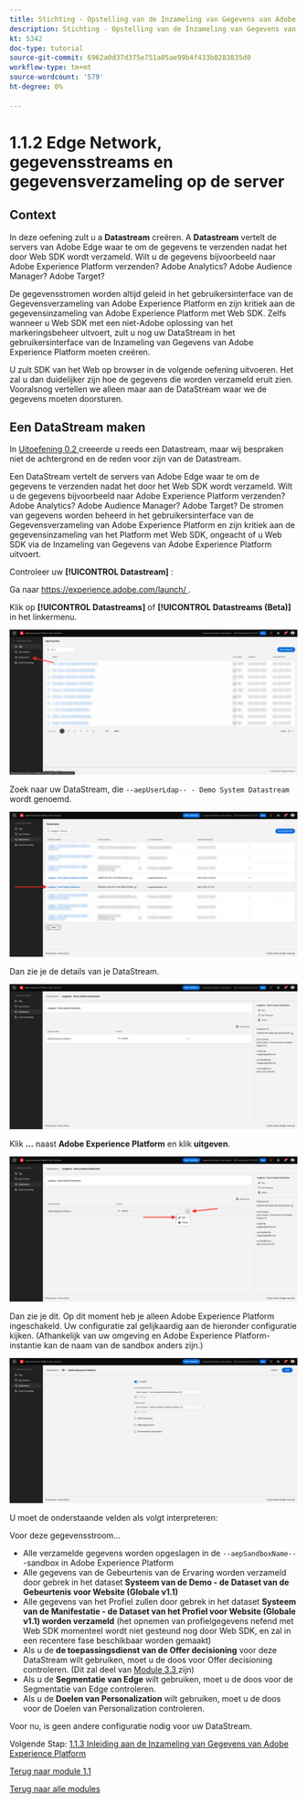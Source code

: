 ```yaml
---
title: Stichting - Opstelling van de Inzameling van Gegevens van Adobe Experience Platform en de uitbreiding van SDK van het Web - Edge Network, Gegevensstromen en de Inzameling van Gegevens van de Server
description: Stichting - Opstelling van de Inzameling van Gegevens van Adobe Experience Platform en de uitbreiding van SDK van het Web - Edge Network, Gegevensstromen en de Inzameling van Gegevens van de Server
kt: 5342
doc-type: tutorial
source-git-commit: 6962a0d37d375e751a05ae99b4f433b0283835d0
workflow-type: tm+mt
source-wordcount: '579'
ht-degree: 0%

---
```


# 1.1.2 Edge Network, gegevensstreams en gegevensverzameling op de server

## Context

In deze oefening zult u a **Datastream** creëren. A **Datastream** vertelt de servers van Adobe Edge waar te om de gegevens te verzenden nadat het door Web SDK wordt verzameld. Wilt u de gegevens bijvoorbeeld naar Adobe Experience Platform verzenden? Adobe Analytics? Adobe Audience Manager? Adobe Target?

De gegevensstromen worden altijd geleid in het gebruikersinterface van de Gegevensverzameling van Adobe Experience Platform en zijn kritiek aan de gegevensinzameling van Adobe Experience Platform met Web SDK. Zelfs wanneer u Web SDK met een niet-Adobe oplossing van het markeringsbeheer uitvoert, zult u nog uw DataStream in het gebruikersinterface van de Inzameling van Gegevens van Adobe Experience Platform moeten creëren.

U zult SDK van het Web op browser in de volgende oefening uitvoeren. Het zal u dan duidelijker zijn hoe de gegevens die worden verzameld eruit zien. Vooralsnog vertellen we alleen maar aan de DataStream waar we de gegevens moeten doorsturen.

## Een DataStream maken

In [ Uitoefening 0.2 ](./../../../modules/gettingstarted/gettingstarted/ex2.md) creeerde u reeds een Datastream, maar wij bespraken niet de achtergrond en de reden voor zijn van de Datastream.

Een DataStream vertelt de servers van Adobe Edge waar te om de gegevens te verzenden nadat het door het Web SDK wordt verzameld. Wilt u de gegevens bijvoorbeeld naar Adobe Experience Platform verzenden? Adobe Analytics? Adobe Audience Manager? Adobe Target? De stromen van gegevens worden beheerd in het gebruikersinterface van de Gegevensverzameling van Adobe Experience Platform en zijn kritiek aan de gegevensinzameling van het Platform met Web SDK, ongeacht of u Web SDK via de Inzameling van Gegevens van Adobe Experience Platform uitvoert.

Controleer uw **[!UICONTROL Datastream]** :

Ga naar [ https://experience.adobe.com/launch/ ](https://experience.adobe.com/launch/).

Klik op **[!UICONTROL Datastreams]** of **[!UICONTROL Datastreams (Beta)]** in het linkermenu.

![ klik het pictogram DataStream in de linkernavigatie ](./images/edgeconfig1.png)

Zoek naar uw DataStream, die `--aepUserLdap-- - Demo System Datastream` wordt genoemd.

![ noem DataStream en bewaar ](./images/edgeconfig2.png)

Dan zie je de details van je DataStream.

![ noem DataStream en bewaar ](./images/edgecfg1.png)

Klik **...** naast **Adobe Experience Platform** en klik **uitgeven**.

![ noem DataStream en bewaar ](./images/edgecfg1a.png)

Dan zie je dit. Op dit moment heb je alleen Adobe Experience Platform ingeschakeld. Uw configuratie zal gelijkaardig aan de hieronder configuratie kijken. (Afhankelijk van uw omgeving en Adobe Experience Platform-instantie kan de naam van de sandbox anders zijn.)

![ noem DataStream en bewaar ](./images/edgecfg2.png)

U moet de onderstaande velden als volgt interpreteren:

Voor deze gegevensstroom...

- Alle verzamelde gegevens worden opgeslagen in de `--aepSandboxName--` -sandbox in Adobe Experience Platform
- Alle gegevens van de Gebeurtenis van de Ervaring worden verzameld door gebrek in het dataset **Systeem van de Demo - de Dataset van de Gebeurtenis voor Website (Globale v1.1)**
- Alle gegevens van het Profiel zullen door gebrek in het dataset **Systeem van de Manifestatie - de Dataset van het Profiel voor Website (Globale v1.1) worden verzameld** (het opnemen van profielgegevens nefend met Web SDK momenteel wordt niet gesteund nog door Web SDK, en zal in een recentere fase beschikbaar worden gemaakt)
- Als u de **de toepassingsdienst van de Offer decisioning** voor deze DataStream wilt gebruiken, moet u de doos voor Offer decisioning controleren. (Dit zal deel van [ Module 3.3 ](./../../../modules/ajo-b2c/module3.3/offer-decisioning.md) zijn)
- Als u de **Segmentatie van Edge** wilt gebruiken, moet u de doos voor de Segmentatie van Edge controleren.
- Als u de **Doelen van Personalization** wilt gebruiken, moet u de doos voor de Doelen van Personalization controleren.

Voor nu, is geen andere configuratie nodig voor uw DataStream.

Volgende Stap: [ 1.1.3 Inleiding aan de Inzameling van Gegevens van Adobe Experience Platform ](./ex3.md)

[Terug naar module 1.1](./data-ingestion-launch-web-sdk.md)

[Terug naar alle modules](./../../../overview.md)
